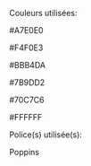 Couleurs utilisées:

#A7E0E0

#F4F0E3

#BBB4DA

#7B9DD2

#70C7C6

#FFFFFF

Police(s) utilisée(s):

Poppins